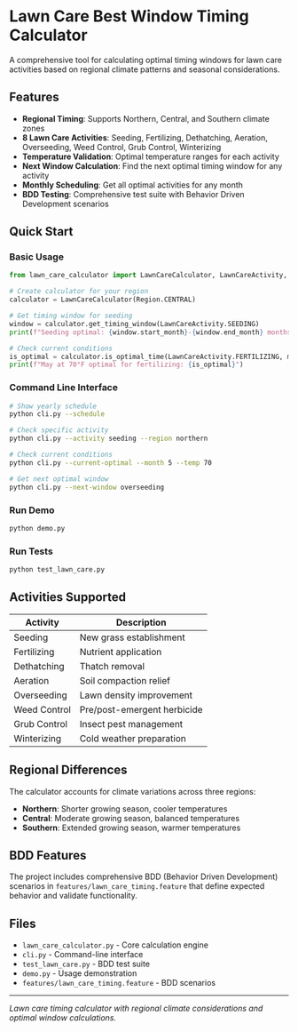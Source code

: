 # Lawn Care Best Window Timing Calculator

A comprehensive tool for calculating optimal timing windows for lawn care activities based on regional climate patterns and seasonal considerations.

## Features

- **Regional Timing**: Supports Northern, Central, and Southern climate zones
- **8 Lawn Care Activities**: Seeding, Fertilizing, Dethatching, Aeration, Overseeding, Weed Control, Grub Control, Winterizing  
- **Temperature Validation**: Optimal temperature ranges for each activity
- **Next Window Calculation**: Find the next optimal timing window for any activity
- **Monthly Scheduling**: Get all optimal activities for any month
- **BDD Testing**: Comprehensive test suite with Behavior Driven Development scenarios

## Quick Start

### Basic Usage
```python
from lawn_care_calculator import LawnCareCalculator, LawnCareActivity, Region

# Create calculator for your region
calculator = LawnCareCalculator(Region.CENTRAL)

# Get timing window for seeding
window = calculator.get_timing_window(LawnCareActivity.SEEDING)
print(f"Seeding optimal: {window.start_month}-{window.end_month} months")

# Check current conditions
is_optimal = calculator.is_optimal_time(LawnCareActivity.FERTILIZING, month=5, temp=70)
print(f"May at 70°F optimal for fertilizing: {is_optimal}")
```

### Command Line Interface
```bash
# Show yearly schedule
python cli.py --schedule

# Check specific activity
python cli.py --activity seeding --region northern

# Check current conditions
python cli.py --current-optimal --month 5 --temp 70

# Get next optimal window
python cli.py --next-window overseeding
```

### Run Demo
```bash
python demo.py
```

### Run Tests
```bash
python test_lawn_care.py
```

## Activities Supported

| Activity | Description |
|----------|-------------|
| Seeding | New grass establishment |
| Fertilizing | Nutrient application |
| Dethatching | Thatch removal |
| Aeration | Soil compaction relief |
| Overseeding | Lawn density improvement |
| Weed Control | Pre/post-emergent herbicide |
| Grub Control | Insect pest management |
| Winterizing | Cold weather preparation |

## Regional Differences

The calculator accounts for climate variations across three regions:

- **Northern**: Shorter growing season, cooler temperatures
- **Central**: Moderate growing season, balanced temperatures  
- **Southern**: Extended growing season, warmer temperatures

## BDD Features

The project includes comprehensive BDD (Behavior Driven Development) scenarios in `features/lawn_care_timing.feature` that define expected behavior and validate functionality.

## Files

- `lawn_care_calculator.py` - Core calculation engine
- `cli.py` - Command-line interface
- `test_lawn_care.py` - BDD test suite
- `demo.py` - Usage demonstration
- `features/lawn_care_timing.feature` - BDD scenarios

---

*Lawn care timing calculator with regional climate considerations and optimal window calculations.*
